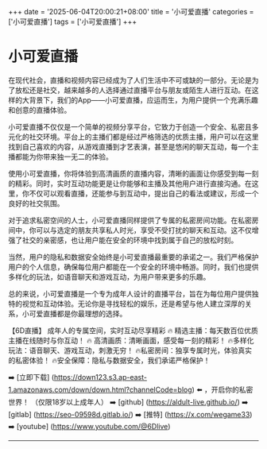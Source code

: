 +++
date = '2025-06-04T20:00:21+08:00'
title = '小可爱直播'
categories = ['小可爱直播']
tags = ['小可爱直播']
+++

# 小可爱直播

在现代社会，直播和视频内容已经成为了人们生活中不可或缺的一部分。无论是为了放松还是社交，越来越多的人选择通过直播平台与朋友或陌生人进行互动。在这样的大背景下，我们的App——小可爱直播，应运而生，为用户提供一个充满乐趣和创意的直播体验。

小可爱直播不仅仅是一个简单的视频分享平台，它致力于创造一个安全、私密且多元化的社交环境。平台上的主播们都是经过严格筛选的优质主播，用户可以在这里找到自己喜欢的内容，从游戏直播到才艺表演，甚至是悠闲的聊天互动，每一个主播都能为你带来独一无二的体验。

使用小可爱直播，你将体验到高清画质的直播内容，清晰的画面让你感受到每一刻的精彩。同时，实时互动功能更是让你能够和主播及其他用户进行直接沟通。在这里，你不仅可以观看直播，还能参与到互动中，提出自己的看法或建议，形成一个良好的社交氛围。

对于追求私密空间的人士，小可爱直播同样提供了专属的私密房间功能。在私密房间中，你可以与选定的朋友共享私人时光，享受不受打扰的聊天和互动。这不仅增强了社交的亲密感，也让用户能在安全的环境中找到属于自己的放松时刻。

当然，用户的隐私和数据安全始终是小可爱直播最重要的承诺之一。我们严格保护用户的个人信息，确保每位用户都能在一个安全的环境中畅游。同时，我们也提供多样化的玩法，如语音聊天和游戏互动，为用户带来更多的乐趣。

总的来说，小可爱直播是一个专为成年人设计的直播平台，旨在为每位用户提供独特的视觉和互动体验。无论你是寻找轻松的娱乐，还是希望与他人建立深厚的关系，小可爱直播都是你最理想的选择。

【6D直播】
成年人的专属空间，实时互动尽享精彩
🔥 精选主播：每天数百位优质主播在线随时与你互动！
🔥 高清画质：清晰画面，感受每一刻的精彩！
🔥多样化玩法：语音聊天、游戏互动，刺激无穷！
🔥私密房间：独享专属时光，体验真实的私密体验！
🔥安全保障：隐私与数据安全，我们承诺严格保护！

➡️ [立即下载] (https://down123.s3.ap-east-1.amazonaws.com/down/down.html?channelCode=blog) ⬅️ ，开启你的私密世界！
（仅限18岁以上成年人）
➡️ [github] (https://aldult-live.github.io/)
➡️ [gitlab] (https://seo-09598d.gitlab.io/)
➡️ [推特] (https://x.com/wegame33)
➡️ [youtube] (https://www.youtube.com/@6Dlive)

---
